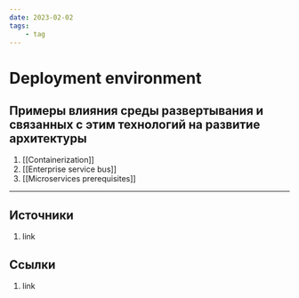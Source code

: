 ```yaml
---
date: 2023-02-02
tags:
    - tag
---
```


# Deployment environment

## Примеры влияния среды развертывания и связанных с этим технологий на развитие архитектуры

1. [[Containerization]]
1. [[Enterprise service bus]]
1. [[Microservices prerequisites]]

---

## Источники

1. link

## Ссылки

1. link

